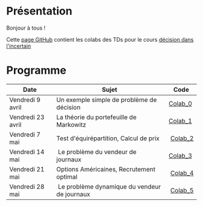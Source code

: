 # Présentation

Bonjour à tous !

Cette [page GitHub](https://ddlenpc.github.io/ddl/) contient les colabs des TDs pour le cours [décision dans l'incertain](https://cermics.enpc.fr/~bl/decision-incertain/index.html)



# Programme

| Date  | Sujet | Code |  
|----------- | ----------- | ----------- |
|Vendredi 9 avril | Un exemple simple de problème de décision | [Colab_0](https://drive.google.com/file/d/1JQCWak_MB1FVHEGZ_QyalAIJn2ASjJZD/view?usp=sharing)| 
|Vendredi 23 avril | La théorie du portefeuille de Markowitz | [Colab_1](https://drive.google.com/file/d/1-YklEP9iF2wwfQl4CLwYJFsNXoJqwyv4/view?usp=sharing) | 
|Vendredi 7 mai | Test d'équirépartition, Calcul de prix | [Colab_2](https://drive.google.com/file/d/1IWmWUJp08kVmCaLd4Ra_dJdKHCl3Qa98/view?usp=sharing)| 
|Vendredi 14 mai | Le problème du vendeur de journaux |[Colab_3](https://drive.google.com/file/d/1dzFj1aIluPTLDyl9gfs4yqYUOBmlQWa0/view?usp=sharing) | 
|Vendredi 21 mai  | Options Américaines, Recrutement optimal | [Colab_4](https://drive.google.com/file/d/1OMHMk-Np1laokUn3eT44DpbzDr951FUX/view?usp=sharing)| 
|Vendredi 28 mai | Le problème dynamique du vendeur de journaux | [Colab_5](https://drive.google.com/file/d/13ZaX12EXS0SL0JVW60QSjjQSiMviCPCA/view?usp=sharing)| 
